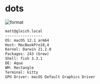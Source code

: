 
# dots

![format](https://github.com/gleich/dots/workflows/format/badge.svg)

```txt
matt@gleich.local 
----------------- 
OS: macOS 12.1 arm64 
Host: MacBookPro18,4 
Kernel: Darwin 21.2.0 
Packages: 243 (brew) 
Shell: fish 3.3.1 
DE: Aqua 
WM: Rectangle 
Terminal: kitty 
GPU Driver: macOS Default Graphics Driver 
```
